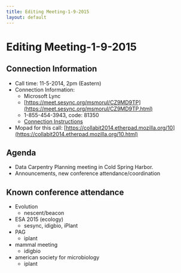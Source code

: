 ```yaml
---
title: Editing Meeting-1-9-2015
layout: default
---
```

# Editing Meeting-1-9-2015

## Connection Information 

* Call time: 11-5-2014, 2pm  (Eastern)
* Connection Information:      
  * Microsoft Lync
  * [https://meet.sesync.org/msmorul/CZ9MD9TP](https://meet.sesync.org/msmorul/CZ9MD9TP.html)
  * 1-855-454-3943, code: 81350
  * [Connection Instructions](Lync_Instructions_-_remote.pdf)
* Mopad for this call: [https://collabit2014.etherpad.mozilla.org/10](https://collabit2014.etherpad.mozilla.org/10.html)

## Agenda 
* Data Carpentry Planning meeting in Cold Spring Harbor.
* Announcements, new conference attendance/coordination

## Known conference attendance 

  * Evolution
    * nescent/beacon
  * ESA 2015 (ecology)
    * sesync, idigbio, iPlant
  * PAG
    * iplant
  * mammal meeting 
    * idigbio
  * american society for microbiology
    * iplant